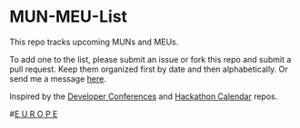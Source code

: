 # MUN-MEU-List

This repo tracks upcoming MUNs and MEUs. 

To add one to the list, please submit an issue or fork this repo and submit a pull request. Keep them organized first by date and then alphabetically. Or send me a message [here](http://theartisangeek.tumblr.com/ask).

Inspired by the [Developer Conferences](https://github.com/MurtzaM/Developer-Conferences) and [Hackathon Calendar](https://github.com/japacible/Hackathon-Calendar) repos.

#[E U R O P E](https://github.com/The-Artisan-Geek/MUN-MEU-List/blob/master/Europe.md)

